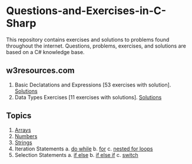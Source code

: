 # Questions-and-Exercises-in-C-Sharp
This repository contains exercises and solutions to problems found throughout the internet. Questions, problems, exercises, and solutions are based on a C# knowledge base.

## w3resources.com
1. Basic Declatations and Expressions [53 exercises with solution]. <a href="https://github.com/jesushilarioh/Questions-and-Exercises-in-C-Sharp/tree/master/Basic%20Exercises%20%5B53%20excercises%20with%20solutions%5D" target="_blank">Solutions</a>
2. Data Types Exercises [11 exercises with solutions]. <a href="https://github.com/jesushilarioh/Questions-and-Exercises-in-C-Sharp/tree/master/Data%20Types%20Exercises%20%5B11%20exercises%20with%20solutions%5D" target="_blank">Solutions</a>

## Topics
1. <a href="https://github.com/jesushilarioh/Questions-and-Exercises-in-C-Sharp/tree/master/Arrays" target="_blank">Arrays</a>
2. <a href="https://github.com/jesushilarioh/Questions-and-Exercises-in-C-Sharp/tree/master/Numbers" target="_blank">Numbers</a>
3. <a href="https://github.com/jesushilarioh/Questions-and-Exercises-in-C-Sharp/tree/master/Strings" target="_blank">Strings</a>
4. Iteration Statements
  a. <a href="" target="_blank">do while</a>
  b. <a href="https://github.com/jesushilarioh/Questions-and-Exercises-in-C-Sharp/tree/master/Iteration%20Statements/for" target="_blank">for</a>
  c. <a href="" target="_blank">nested for loops</a>
5. Selection Statements
  a. <a href="" target="_blank">if else</a>
  b. <a href="" target="_blank">if else if</a>
  c. <a href="" target="_blank">switch</a>
